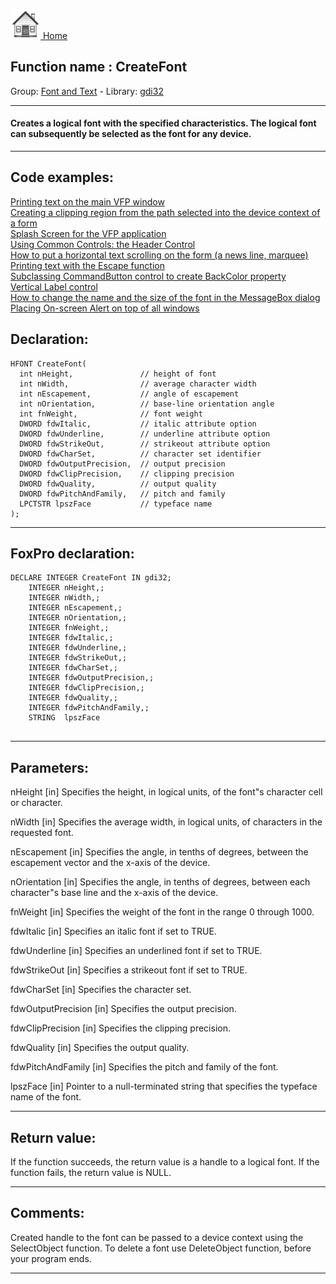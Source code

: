 [<img src="../../images/home.png"> Home ](https://github.com/VFPX/Win32API)  

## Function name : CreateFont
Group: [Font and Text](../../functions_group.md#Font_and_Text)  -  Library: [gdi32](../../libraries.md#gdi32)  
***  


#### Creates a logical font with the specified characteristics. The logical font can subsequently be selected as the font for any device.
***  


## Code examples:
[Printing text on the main VFP window](../../samples/sample_035.md)  
[Creating a clipping region from the path selected into the device context of a form](../../samples/sample_144.md)  
[Splash Screen for the VFP application](../../samples/sample_294.md)  
[Using Common Controls: the Header Control](../../samples/sample_298.md)  
[How to put a horizontal text scrolling on the form (a news line, marquee)](../../samples/sample_352.md)  
[Printing text with the Escape function](../../samples/sample_357.md)  
[Subclassing CommandButton control to create BackColor property](../../samples/sample_392.md)  
[Vertical Label control](../../samples/sample_398.md)  
[How to change the name and the size of the font in the MessageBox dialog](../../samples/sample_434.md)  
[Placing On-screen Alert on top of all windows](../../samples/sample_504.md)  

## Declaration:
```foxpro  
HFONT CreateFont(
  int nHeight,               // height of font
  int nWidth,                // average character width
  int nEscapement,           // angle of escapement
  int nOrientation,          // base-line orientation angle
  int fnWeight,              // font weight
  DWORD fdwItalic,           // italic attribute option
  DWORD fdwUnderline,        // underline attribute option
  DWORD fdwStrikeOut,        // strikeout attribute option
  DWORD fdwCharSet,          // character set identifier
  DWORD fdwOutputPrecision,  // output precision
  DWORD fdwClipPrecision,    // clipping precision
  DWORD fdwQuality,          // output quality
  DWORD fdwPitchAndFamily,   // pitch and family
  LPCTSTR lpszFace           // typeface name
);  
```  
***  


## FoxPro declaration:
```foxpro  
DECLARE INTEGER CreateFont IN gdi32;
	INTEGER nHeight,;
	INTEGER nWidth,;
	INTEGER nEscapement,;
	INTEGER nOrientation,;
	INTEGER fnWeight,;
	INTEGER fdwItalic,;
	INTEGER fdwUnderline,;
	INTEGER fdwStrikeOut,;
	INTEGER fdwCharSet,;
	INTEGER fdwOutputPrecision,;
	INTEGER fdwClipPrecision,;
	INTEGER fdwQuality,;
	INTEGER fdwPitchAndFamily,;
	STRING  lpszFace
  
```  
***  


## Parameters:
nHeight 
[in] Specifies the height, in logical units, of the font"s character cell or character.

nWidth 
[in] Specifies the average width, in logical units, of characters in the requested font.

nEscapement 
[in] Specifies the angle, in tenths of degrees, between the escapement vector and the x-axis of the device.

nOrientation 
[in] Specifies the angle, in tenths of degrees, between each character"s base line and the x-axis of the device. 

fnWeight 
[in] Specifies the weight of the font in the range 0 through 1000. 

fdwItalic 
[in] Specifies an italic font if set to TRUE. 

fdwUnderline 
[in] Specifies an underlined font if set to TRUE. 

fdwStrikeOut 
[in] Specifies a strikeout font if set to TRUE. 

fdwCharSet 
[in] Specifies the character set. 

fdwOutputPrecision 
[in] Specifies the output precision.

fdwClipPrecision 
[in] Specifies the clipping precision. 

fdwQuality 
[in] Specifies the output quality. 

fdwPitchAndFamily 
[in] Specifies the pitch and family of the font. 

lpszFace 
[in] Pointer to a null-terminated string that specifies the typeface name of the font. 
  
***  


## Return value:
If the function succeeds, the return value is a handle to a logical font. If the function fails, the return value is NULL. 
  
***  


## Comments:
Created handle to the font can be passed to a device context using the SelectObject function. To delete a font use DeleteObject function, before your program ends.  
  
***  

